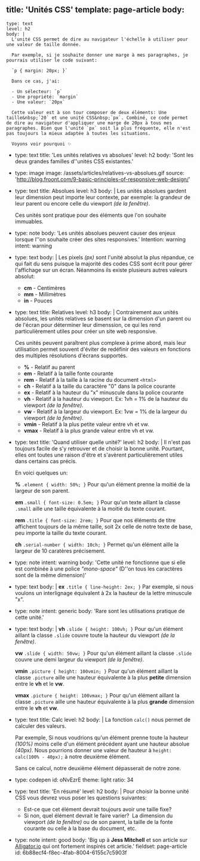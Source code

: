 title: 'Unités CSS'
template: page-article
body:
  -
    type: text
    level: h2
    body: |
      L'unité CSS permet de dire au navigateur l'échelle à utiliser pour une valeur de taille donnée.
            
      Par exemple, si je souhaite donner une marge à mes paragraphes, je pourrais utiliser le code suivant:
            
      `p { margin: 20px; }`
            
      Dans ce cas, j'ai:
      
      - Un sélecteur: `p`
      - Une propriété: `margin`
      - Une valeur: `20px`
            
      Cette valeur est à son tour composer de deux éléments: Une taille&nbsp;`20` et une unité CSS&nbsp;`px`. Combiné, ce code permet de dire au navigateur d'appliquer une marge de 20px à tous mes paragraphes. Bien que l'unité `px` soit la plus fréquente, elle n'est pas toujours la mieux adaptée à toutes les situations.
      
      Voyons voir pourquoi ✨
  -
    type: text
    title: 'Les unités relatives vs absolues'
    level: h2
    body: 'Sont les deux grandes familles d''unités CSS existantes.'
  -
    type: image
    image: /assets/articles/relatives-vs-absolues.gif
    source: 'http://blog.froont.com/9-basic-principles-of-responsive-web-design/'
  -
    type: text
    title: Absolues
    level: h3
    body: |
      Les unités absolues gardent leur dimension peut importe leur contexte, par exemple: la grandeur de leur parent ou encore celle du viewport *(de la fenêtre)*.
      
      Ces unités sont pratique pour des éléments que l'on souhaite immuables.
  -
    type: note
    body: 'Les unités absolues peuvent causer des enjeux lorsque l''on souhaite créer des sites responsives.'
    Intention: warning
    intent: warning
  -
    type: text
    body: |
      Les pixels *(px)* sont l'unité absolut la plus répandue, ce qui fait du sens puisque la majorité des codes CSS sont écrit pour gérer l'affichage sur un écran. Néanmoins ils existe plusieurs autres valeurs absolut:
      
      - **cm** - Centimères
      - **mm** - Millimètres
      - **in** - Pouces
  -
    type: text
    title: Relatives
    level: h3
    body: |
      Contrairement aux unités absolues, les unités relatives se basent sur la dimension d'un parent ou de l'écran pour déterminer leur dimenssion, ce qui les rend particulièrement utiles pour créer un site web responsive.
      
      Ces unités peuvent paraîtrent plus complexe à prime abord, mais leur utilisation permet souvent d'éviter de redéfinir des valeurs en fonctions des multiples résolutions d'écrans supportés.
      
      - **%** -&nbsp;Relatif au parent
      - **em** - Relatif à la taille fonte courante
      - **rem** - Relatif à la taille à la racine du document `<html>`
      - **ch** - Relatif à la taille du caractère "0" dans la police courante
      - **ex** - Relatif à la hauteur du "x" minuscule dans la police courante
      - **vh** - Relatif à la hauteur du viewport. Ex: 1vh = 1% de la hauteur du viewport&nbsp;*(de la fenêtre)*.
      - **vw** - Relatif à la largeur du viewport. Ex: 1vw = 1% de la largeur du viewport&nbsp;*(de la fenêtre)*.
      - **vmin** - Relatif à la plus petite valeur entre vh et vw.
      - **vmax** - Relatif à la plus grande valeur entre vh et vw.
  -
    type: text
    title: 'Quand utiliser quelle unité?'
    level: h2
    body: |
      Il n'est pas toujours facile de s'y retrouver et de choisir la bonne unité. Pourtant, elles ont toutes une raison d'être et s'avèrent particulièrement utiles dans certains cas précis.&nbsp;
      
      En voici quelques un:
      
      **%** `.element { width: 50%; }`
      Pour qu'un élément prenne la moitié de la largeur de son parent.
      
      **em** `.small { font-size: 0.5em; }`
      Pour qu'un texte aillant la classe `.small` aille une taille équivalente à la moitié du texte courant.
      
      **rem** `.title { font-size: 2rem; }`
      Pour que nos éléments de titre affichent toujours de la même taille, soit 2x celle de notre texte de base, peu importe la taille du texte courant.
      
      **ch** `.serial-number { width: 10ch; }`
      Permet qu'un élément aille la largeur de 10 caratères précisement.&nbsp;
  -
    type: note
    intent: warning
    body: 'Cette unité ne fonctionne que si elle est combinée à une police *"mono-space"* (D''on tous les caractères sont de la même dimension)'
  -
    type: text
    body: |
      **ex** `.title { line-height: 2ex; }`
      Par exemple, si nous voulons un interlignage équivalent à 2x la hauteur de la lettre minuscule "x".
  -
    type: note
    intent: generic
    body: 'Rare sont les utilisations pratique de cette unité.'
  -
    type: text
    body: |
      **vh** `.slide { height: 100vh; }`
      Pour qu'un élément aillant la classe `.slide` couvre toute la hauteur du viewport&nbsp;*(de la fenêtre)*.
      
      **vw** `.slide { width: 50vw; }`
      Pour qu'un élément aillant la classe `.slide` couvre une demi largeur du viewport&nbsp;*(de la fenêtre)*.
      
      **vmin** `.picture { height: 100vmin; }`
      Pour qu'un élément aillant la classe `.picture` aille une hauteur équivalente à la plus **petite** dimension entre le **vh** et le **vw**.&nbsp;
      
      **vmax** `.picture { height: 100vmax; }`
      Pour qu'un élément aillant la classe `.picture` aille une hauteur équivalente à la plus **grande** dimension entre le **vh** et **vw**.
  -
    type: text
    title: Calc
    level: h2
    body: |
      La fonction `calc()` nous permet de calculer des valeurs.
      
      Par exemple, Si nous voudrions qu'un élément prenne toute la hauteur _(100%)_ moins celle d'un élément précédent ayant une hauteur absolue _(40px)_. Nous pourrions donner une valeur de hauteur à `height: calc(100% - 40px);` à notre deuxième élément.
      
      Sans ce calcul, notre deuxième élément dépasserait de notre zone.
  -
    type: codepen
    id: oNvEzrE
    theme: light
    ratio: 34
  -
    type: text
    title: 'En résumé'
    level: h2
    body: |
      Pour choisir la bonne unité CSS vous devrez vous poser les questions suivantes:
      
      - Est-ce que cet élément devrait toujours avoir une taille fixe?
      - Si non, quel élément devrait le faire varier?&nbsp; La dimension du viewport *(de la fenêtre)* ou de son parent, la taille de la fonte courante ou celle à la base du document, etc.
  -
    type: note
    intent: good
    body: 'Big up à **Jess Mitchell** et son article sur [Alligator.io](https://alligator.io/css/css-units-explained/) qui ont fortement inspirés cet article.'
fieldset: page-article
id: 6b88ecf4-f8ec-4fab-8004-6155c7c5903f
